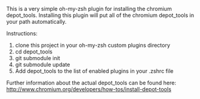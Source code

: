This is a very simple oh-my-zsh plugin for installing the chromium depot_tools. Installing this plugin will put all of the chromium depot_tools in your path automatically.

Instructions:
1. clone this project in your oh-my-zsh custom plugins directory
2. cd depot_tools
2. git submodule init
3. git submodule update
4. Add depot_tools to the list of enabled plugins in your .zshrc file

Further information about the actual depot_tools can be found here:
http://www.chromium.org/developers/how-tos/install-depot-tools
